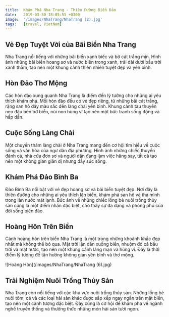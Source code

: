 ```yaml
---
title:  Khám Phá Nha Trang - Thiên Đường Biển Đảo
date:   2019-03-30 18:05:55 +0300
image:  '/images/NhaTrang/NhaTrang (2).jpg'
tags:   [travel, VietNam]
---
```

## Vẻ Đẹp Tuyệt Vời của Bãi Biển Nha Trang
Nha Trang nổi tiếng với những bãi biển xanh biếc và bờ cát trắng mịn. Hình ảnh những bãi biển hoang sơ và nước biển trong xanh, trải dài dưới bầu trời xanh thẳm, tạo nên một khung cảnh thiên nhiên tuyệt đẹp và yên bình.

## Hòn Đảo Thơ Mộng
Các hòn đảo xung quanh Nha Trang là điểm đến lý tưởng cho những ai yêu thích khám phá. Mỗi hòn đảo đều có vẻ đẹp riêng, từ những bãi cát trắng, rặng san hô đầy màu sắc đến làng chài yên bình. Khung cảnh tàu thuyền neo đậu bên bờ biển, núi non hùng vĩ tạo nên một bức tranh sống động và hấp dẫn.

## Cuộc Sống Làng Chài
Một chuyến thăm làng chài ở Nha Trang mang đến cơ hội tìm hiểu về cuộc sống và văn hóa của ngư dân địa phương. Hình ảnh những chiếc thuyền đánh cá, nhà cửa đơn sơ và người dân đang làm việc hăng say, tất cả tạo nên một không gian giản dị nhưng đầy sức sống.

## Khám Phá Đảo Bình Ba
Đảo Bình Ba nổi bật với vẻ đẹp hoang sơ và bãi biển tuyệt đẹp. Nơi đây là thiên đường cho những ai yêu thích lặn biển, khám phá san hô và thả mình trong làn nước mát lạnh. Bức ảnh về những chiếc lồng bè nuôi trồng thủy sản cũng là một điểm nhấn đặc biệt, cho thấy sự đa dạng và phong phú của đời sống biển đảo.

## Hoàng Hôn Trên Biển
Cảnh hoàng hôn trên biển Nha Trang là một trong những khoảnh khắc đẹp nhất mà không thể bỏ qua. Mặt trời lặn dần xuống biển, nhuộm đỏ cả bầu trời và mặt nước, tạo nên một khung cảnh lãng mạn và hùng vĩ. Đây là thời điểm lý tưởng để tận hưởng không gian yên bình và thơ mộng.

![Hoàng Hôn](/images/NhaTrang/NhaTrang (6).jpg)

## Trải Nghiệm Nuôi Trồng Thủy Sản
Nha Trang còn nổi tiếng với các khu vực nuôi trồng thủy sản. Những lồng bè nuôi tôm, cá và các loại hải sản khác được sắp xếp ngay ngắn trên mặt biển, tạo nên một cảnh tượng đặc biệt. Đây cũng là cơ hội để khám phá về ngành nghề truyền thống và thưởng thức những món hải sản tươi ngon.